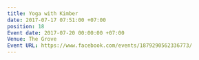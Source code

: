 ```yaml
---
title: Yoga with Kimber
date: 2017-07-17 07:51:00 +07:00
position: 18
Event date: 2017-07-20 00:00:00 +07:00
Venue: The Grove
Event URL: https://www.facebook.com/events/1879290562336773/
---
```


